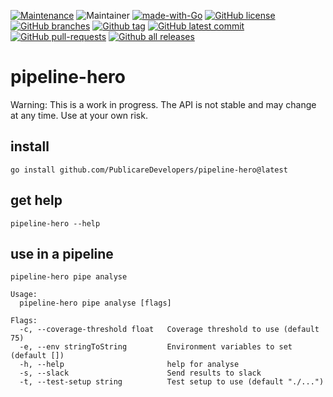 [![Maintenance](https://img.shields.io/badge/Maintained%3F-yes-green.svg)](https://github.com/PublicareDevelopers/pipeline-hero/graphs/commit-activity)
![Maintainer](https://img.shields.io/badge/maintainer-PublicareMarketingCommunicationsGmbH-blue)
[![made-with-Go](https://img.shields.io/badge/Made%20with-Go-1f425f.svg)](https://go.dev/)
[![GitHub license](https://img.shields.io/github/license/PublicareDevelopers/pipeline-hero.svg)](https://github.com/PublicareDevelopers/pipeline-hero/blob/main/LICENSE)
[![GitHub branches](https://badgen.net/github/branches/PublicareDevelopers/pipeline-hero)](https://github.com/PublicareDevelopers/pipeline-hero/)
[![Github tag](https://badgen.net/github/tag/PublicareDevelopers/pipeline-hero)](https://github.com/PublicareDevelopers/pipeline-hero/tags/)
[![GitHub latest commit](https://badgen.net/github/last-commit/PublicareDevelopers/pipeline-hero)](https://GitHub.com/PublicareDevelopers/pipeline-hero/commit/)
[![GitHub pull-requests](https://img.shields.io/github/issues-pr/PublicareDevelopers/pipeline-hero.svg)](https://GitHub.com/PublicareDevelopers/pipeline-hero/pull/)
[![Github all releases](https://img.shields.io/github/downloads/PublicareDevelopers/pipeline-hero/total.svg)](https://GitHub.com/PublicareDevelopers/pipeline-hero/releases/)

# pipeline-hero

Warning: This is a work in progress. The API is not stable and may change at any time. Use at your own risk.

## install
```shell
go install github.com/PublicareDevelopers/pipeline-hero@latest
```

## get help
```shell
pipeline-hero --help
```

## use in a pipeline
```shell
pipeline-hero pipe analyse
```

```
Usage:
  pipeline-hero pipe analyse [flags]

Flags:
  -c, --coverage-threshold float   Coverage threshold to use (default 75)
  -e, --env stringToString         Environment variables to set (default [])
  -h, --help                       help for analyse
  -s, --slack                      Send results to slack
  -t, --test-setup string          Test setup to use (default "./...")
```
